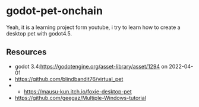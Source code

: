# godot-pet-onchain
Yeah, it is a learning project form youtube, i try to learn how to create a desktop pet with godot4.5.

## Resources
- godot 3.4:https://godotengine.org/asset-library/asset/1294 on 2022-04-01
- https://github.com/blindbandit76/virtual_pet
- - https://mausu-kun.itch.io/foxie-desktop-pet
- https://github.com/geegaz/Multiple-Windows-tutorial
